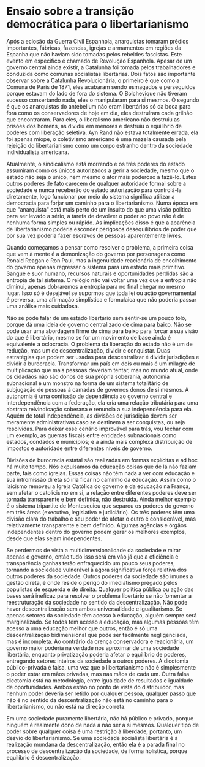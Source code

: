 # Ensaio sobre a transição democrática para o libertarianismo

Após a eclosão da Guerra Civil Espanhola, anarquistas tomaram prédios importantes, fábricas, fazendas, igrejas e armamentos em regiões da Espanha que não haviam sido tomadas pelos rebeldes fascistas. Este evento em específico é chamado de Revolução Espanhola. Apesar de um governo central ainda existir, a Catalunha foi tomada pelos trabalhadores e conduzida como comunas socialistas libertárias. Dois fatos são importante observar sobre a Catalunha Revolucionária, o primeiro é que como a Comuna de Paris de 1871, eles acabaram sendo esmagados e perseguidos porque estavam do lado de fora do sistema. O Bolchevique não tiveram sucesso consertando nada, eles o manipularam para si mesmos. O segundo é que os anarquistas do antebellum não eram libertários só da boca para fora como os conservadores de hoje em dia, eles destruíram cada grilhão que encontraram. Para eles, o liberalismo americano não destruiu as prisões dos homens, as dividiu em menores e destruiu o equilíbrio de poderes com liberação seletiva. Ayn Rand não estava totalmente errada, ela foi apenas míope, o coletivismo americano é uma mazela causada pela rejeição do libertarianismo como um corpo estranho dentro da sociedade individualista americana.

Atualmente, o sindicalismo está morrendo e os três poderes do estado assumiram como os únicos autorizados a gerir a sociedade, mesmo que o estado não seja o único, nem mesmo o ator mais poderoso a fazê-lo. Estes outros poderes de fato carecem de qualquer autoridade formal sobre a sociedade e nunca receberão do estado autorização para controlá-la diretamente, logo funcionar por meio do sistema significa utilizar a democracia para forjar um caminho para o libertarianismo. Numa época em que "anarquista" está mais perto de um insulto do que uma visão política para ser levado a sério, a tarefa de devolver o poder ao povo não é de nenhuma forma simples ou rápido. As implicações disso é que a aparência de libertarianismo poderia esconder perigosos desequilíbrios de poder que por sua vez poderia fazer escravos de pessoas aparentemente livres.

Quando começamos a pensar como resolver o problema, a primeira coisa que vem à mente é a demonização do governo por personagens como Ronald Reagan e Ron Paul, mas a ingenuidade reacionária de encolhimento do governo apenas regressar o sistema para um estado mais primitivo. Sangue e suor humano, recursos naturais e oportunidades perdidas são a entropia de tal sistema. O relógio não vai voltar uma vez que a entropia não diminui, apenas dobraremos a entropia para no final chegar no mesmo lugar. Isso só é desejável se supormos que toda lei ou ação governamental é perversa, uma afirmação simplística e formulaica que não poderia passar uma análise mais cuidadosa.

Não se pode falar de um estado libertário sem sentir-se um pouco tolo, porque dá uma ideia de governo centralizado de cima para baixo. Não se pode usar uma abordagem firme de cima para baixo para forçar a sua visão do que é libertário, mesmo se for um movimento de base ainda é equivalente a oclocracia. O problema da liberação do estado não é um de redução, mas um de descentralização, dividir e conquistar. Duas estratégias que podem ser usadas para descentralizar é dividir jurisdições e dividir a burocracia. Transformar um país em dois ou mais é um milagre de multiplicação que mais pessoas deveriam tentar, mas no mundo atual, onde os cidadãos não são donos de sua própria soberania, autonomia subnacional é um monstro na forma de um sistema totalitário de subjugação de pessoas à camadas de governos donos de si mesmos. A autonomia é uma confissão de dependência ao governo central e interdependência com a federação, ela cria uma relação tributária para uma abstrata reivindicação soberana e renuncia a sua independência para ela. Aquém de total independência, as divisões de jurisdição devem ser meramente administrativas caso se destinem a ser conquistas, ou seja resolvidas. Para deixar esse cenário improvável para trás, vou fechar com um exemplo, as guerras fiscais entre entidades subnacionais como estados, condados e municípios; e a ainda mais complexa distribuição de impostos e autoridade entre diferentes níveis de governo.

Divisões de burocracia estatal são realizadas em formas explícitas e ad hoc há muito tempo. Nós expulsamos da educação coisas que de lá não faziam parte, tais como igrejas. Essas coisas não têm nada a ver com educação e sua intromissão direta só iria ficar no caminho da educação. Assim como o laicismo removeu a Igreja Católica do governo e da educação na França, sem afetar o catolicismo em si, a relação entre diferentes poderes deve ser tornada transparente e bem definida, não destruída. Ainda melhor exemplo é o sistema tripartite de Montesquieu que separou os poderes do governo em três áreas (executivo, legislativo e judiciário). Os três poderes têm uma divisão clara do trabalho e seu poder de afetar o outro é considerável, mas relativamente transparente e bem definido. Algumas agências e órgãos independentes dentro do governo podem gerar os melhores exemplos, desde que elas sejam independentes.

Se perdermos de vista a multidimensionalidade da sociedade e mirar apenas o governo, então tudo isso será em vão já que a eficiência e transparência ganhas terão enfraquecido um pouco seus poderes, tornando a sociedade vulnerável à agora significativa força relativa dos outros poderes da sociedade. Outros poderes da sociedade são imunes a gestão direta, é onde reside o perigo do imediatismo pregado pelos populistas de esquerda e de direita. Qualquer política pública ou ação das bases será ineficaz para resolver o problema libertário se não fomentar a reestruturação da sociedade no sentido da descentralização. Não pode haver descentralização sem ambos universalidade e igualitarismo. Se apenas setores da sociedade têm acesso à educação, alguém sempre será marginalizado. Se todos têm acesso a educação, mas algumas pessoas têm acesso a uma educação melhor que outros, então é só uma descentralização bidimensional que pode ser facilmente negligenciada, mas é incompleta. Ao contrário da crença conservadora e reacionária, um governo maior poderia na verdade nos aproximar de uma sociedade libertária, enquanto privatização poderia afetar o equilíbrio de poderes, entregando setores inteiros da sociedade a outros poderes. A dicotomia público-privada é falsa, uma vez que o libertarianismo não é simplesmente o poder estar em mãos privadas, mas nas mãos de cada um. Outra falsa dicotomia está na metodologia, entre igualdade de resultados e igualdade de oportunidades. Ambos estão no ponto de vista do distribuidor, mas nenhum poder deveria ser retido por qualquer pessoa, qualquer passo que não é no sentido da descentralização não está no caminho para o libertarianismo, ou não está na direção correta.

Em uma sociedade puramente libertária, não há público e privado, porque ninguém é realmente dono de nada a não ser a si mesmos. Qualquer tipo de poder sobre qualquer coisa é uma restrição à liberdade, portanto, um desvio do libertarianismo. Se uma sociedade socialista libertária é a realização mundana da descentralização, então ela é a parada final no processo de descentralização da sociedade, de forma holística, porque equilíbrio é descentralização.
